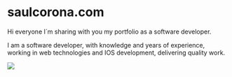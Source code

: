 # saulcorona.com    

Hi everyone I´m sharing with you my portfolio as a software developer. 


I am a software developer, with knowledge and years of experience, working in web technologies and IOS development, delivering quality work.

![](https://i.imgur.com/IcsoY8m.png)
